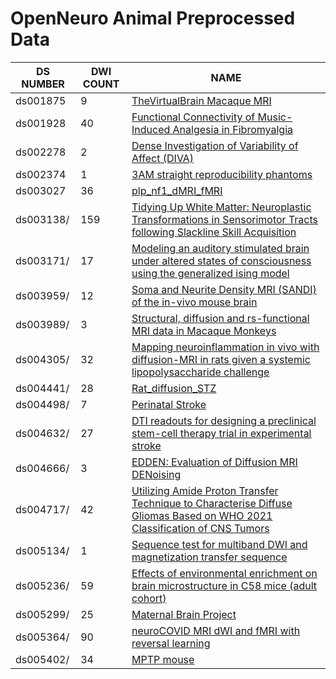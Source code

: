 # OpenNeuro Animal Preprocessed Data

|       DS NUMBER       |       DWI COUNT       |               NAME            |
|-----------------|-----------------------|-------------------------------|
| ds001875 | 9 | [TheVirtualBrain Macaque MRI](https://openneuro.org/datasets/ds001875/) | 
| ds001928 | 40 | [Functional Connectivity of Music-Induced Analgesia in Fibromyalgia](https://openneuro.org/datasets/ds001928/) | 
| ds002278 | 2 | [Dense Investigation of Variability of Affect (DIVA)](https://openneuro.org/datasets/ds002278/) | 
| ds002374 | 1 | [3AM straight reproducibility phantoms](https://openneuro.org/datasets/ds002374/) | 
| ds003027 | 36 | [plp_nf1_dMRI_fMRI](https://openneuro.org/datasets/ds003027/) | 
| ds003138/ | 159 | [Tidying Up White Matter: Neuroplastic Transformations in Sensorimotor Tracts following Slackline Skill Acquisition](https://openneuro.org/datasets/ds003138/) | 
| ds003171/ | 17 | [Modeling an auditory stimulated brain under altered states of consciousness using the generalized ising model](https://openneuro.org/datasets/ds003171/) | 
| ds003959/ | 12 | [Soma and Neurite Density MRI (SANDI) of the in-vivo mouse brain](https://openneuro.org/datasets/ds003959/) | 
| ds003989/ | 3 | [Structural, diffusion and rs-functional MRI data in Macaque Monkeys](https://openneuro.org/datasets/ds003989/) | 
| ds004305/ | 32 | [Mapping neuroinflammation in vivo with diffusion-MRI in rats given a systemic lipopolysaccharide challenge](https://openneuro.org/datasets/ds004305/) | 
| ds004441/ | 28 | [Rat_diffusion_STZ](https://openneuro.org/datasets/ds004441/) | 
| ds004498/ | 7 | [Perinatal Stroke](https://openneuro.org/datasets/ds004498/) | 
| ds004632/ | 27 | [DTI readouts for designing a preclinical stem-cell therapy trial in experimental stroke](https://openneuro.org/datasets/ds004632/) | 
| ds004666/ | 3 | [EDDEN: Evaluation of Diffusion MRI DENoising](https://openneuro.org/datasets/ds004666/) | 
| ds004717/ | 42 | [Utilizing Amide Proton Transfer Technique to Characterise Diffuse Gliomas Based on WHO 2021 Classification of CNS Tumors](https://openneuro.org/datasets/ds004717/) | 
| ds005134/ | 1 | [Sequence test for multiband DWI and magnetization transfer sequence](https://openneuro.org/datasets/ds005134/) | 
| ds005236/ | 59 | [Effects of environmental enrichment on brain microstructure in C58 mice (adult cohort)](https://openneuro.org/datasets/ds005236/) | 
| ds005299/ | 25 | [Maternal Brain Project](https://openneuro.org/datasets/ds005299/) | 
| ds005364/ | 90 | [neuroCOVID MRI dWI and fMRI with reversal learning ](https://openneuro.org/datasets/ds005364/) | 
| ds005402/ | 34 | [MPTP mouse](https://openneuro.org/datasets/ds005402/) | 

